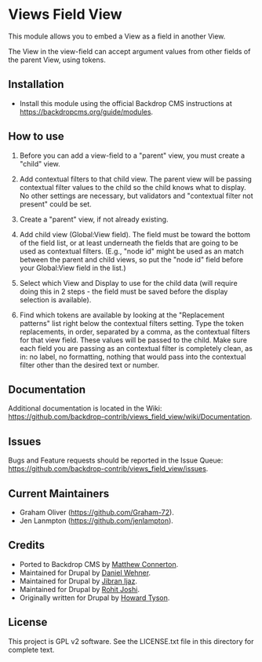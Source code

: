 Views Field View
================

This module allows you to embed a View as a field in another View.

The View in the view-field can accept argument values from other fields of the
parent View, using tokens.


Installation
------------

- Install this module using the official Backdrop CMS instructions at
 https://backdropcms.org/guide/modules.

How to use
----------

1. Before you can add a view-field to a "parent" view, you must create a
   "child" view.

2. Add contextual filters to that child view. The parent view will be passing
   contextual filter values to the child so the child knows what to display. No
   other settings are necessary, but validators and "contextual filter not
   present" could be set.

3. Create a "parent" view, if not already existing.

4. Add child view (Global:View field). The field must be toward the bottom of
   the field list, or at least underneath the fields that are going to be used
   as contextual filters. (E.g., "node id" might be used as an match between
   the parent and child views, so put the "node id" field before your
   Global:View field in the list.)

5. Select which View and Display to use for the child data (will require
   doing this in 2 steps - the field must be saved before the display selection
   is available).

6. Find which tokens are available by looking at the "Replacement patterns"
   list right below the contextual filters setting. Type the token replacements,
   in order, separated by a comma, as the contextual filters for that view
   field. These values will be passed to the child. Make sure each field you
   are passing as an contextual filter is completely clean, as in: no label,
   no formatting, nothing that would pass into the contextual filter other than
   the desired text or number.

Documentation
-------------

Additional documentation is located in the Wiki:
https://github.com/backdrop-contrib/views_field_view/wiki/Documentation.

Issues
------

Bugs and Feature requests should be reported in the Issue Queue:
https://github.com/backdrop-contrib/views_field_view/issues.

Current Maintainers
-------------------

- Graham Oliver (https://github.com/Graham-72).
- Jen Lanmpton (https://github.com/jenlampton).

Credits
-------

- Ported to Backdrop CMS by [Matthew Connerton](https://github.com/mrconnerton).
- Maintained for Drupal by [Daniel Wehner](https://www.drupal.org/u/dawehner).
- Maintained for Drupal by [Jibran Ijaz](https://www.drupal.org/u/jibran).
- Maintained for Drupal by [Rohit Joshi](https://www.drupal.org/u/joshirohit100).
- Originally written for Drupal by [Howard Tyson](https://www.drupal.org/u/tizzo).

License
-------

This project is GPL v2 software. See the LICENSE.txt file in this directory for
complete text.
